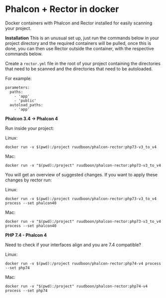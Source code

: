# Phalcon + Rector in docker
Docker containers with Phalcon and Rector installed for easily scanning your project.

**Installation**
This is an unusual set up, just run the commands below in your project directory and the required containers will be pulled, once this is done, you can then use Rector outside the container, with the respective commands below. 

Create a `rector.yml` file in the root of your project containing the directories that need to be scanned and the directories that need to be autoloaded.

For example:
```
parameters:
  paths:
    - 'app'
    - 'public'
  autoload_paths:
    - 'app'
```

**Phalcon 3.4 -> Phalcon 4**

Run inside your project:

Linux:
```
docker run -v $(pwd):/project ruudboon/phalcon-rector:php73-v3_to_v4
```
Mac:
```
docker run -v "$(pwd):/project" ruudboon/phalcon-rector:php73-v3_to_v4
```

You will get an overview of suggested changes.
If you want to apply these changes by rector run:

Linux:
```
docker run -v $(pwd):/project ruudboon/phalcon-rector:php73-v3_to_v4 process --set phalcon40
```
Mac: 
```
docker run -v "$(pwd):/project" ruudboon/phalcon-rector:php73-v3_to_v4 process --set phalcon40
```

**PHP 7.4 - Phalcon 4**

Need to check if your interfaces align and you are 7.4 compatible? 

Linux:
```
docker run -v $(pwd):/project ruudboon/phalcon-rector:php74-v4 process --set php74
```
Mac:
```
docker run -v "$(pwd):/project" ruudboon/phalcon-rector:php74-v4 process --set php74
```
